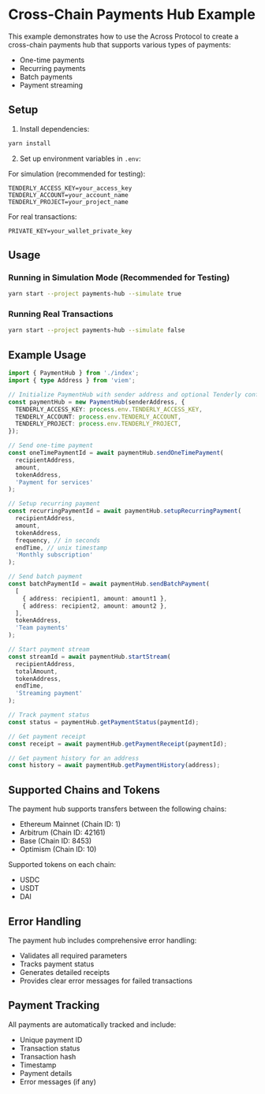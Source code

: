 # Cross-Chain Payments Hub Example

This example demonstrates how to use the Across Protocol to create a cross-chain payments hub that supports various types of payments:

- One-time payments
- Recurring payments
- Batch payments
- Payment streaming

## Setup

1. Install dependencies:

```bash
yarn install
```

2. Set up environment variables in `.env`:

For simulation (recommended for testing):

```env
TENDERLY_ACCESS_KEY=your_access_key
TENDERLY_ACCOUNT=your_account_name
TENDERLY_PROJECT=your_project_name
```

For real transactions:

```env
PRIVATE_KEY=your_wallet_private_key
```

## Usage

### Running in Simulation Mode (Recommended for Testing)

```bash
yarn start --project payments-hub --simulate true
```

### Running Real Transactions

```bash
yarn start --project payments-hub --simulate false
```

## Example Usage

```typescript
import { PaymentHub } from './index';
import { type Address } from 'viem';

// Initialize PaymentHub with sender address and optional Tenderly config
const paymentHub = new PaymentHub(senderAddress, {
  TENDERLY_ACCESS_KEY: process.env.TENDERLY_ACCESS_KEY,
  TENDERLY_ACCOUNT: process.env.TENDERLY_ACCOUNT,
  TENDERLY_PROJECT: process.env.TENDERLY_PROJECT,
});

// Send one-time payment
const oneTimePaymentId = await paymentHub.sendOneTimePayment(
  recipientAddress,
  amount,
  tokenAddress,
  'Payment for services'
);

// Setup recurring payment
const recurringPaymentId = await paymentHub.setupRecurringPayment(
  recipientAddress,
  amount,
  tokenAddress,
  frequency, // in seconds
  endTime, // unix timestamp
  'Monthly subscription'
);

// Send batch payment
const batchPaymentId = await paymentHub.sendBatchPayment(
  [
    { address: recipient1, amount: amount1 },
    { address: recipient2, amount: amount2 },
  ],
  tokenAddress,
  'Team payments'
);

// Start payment stream
const streamId = await paymentHub.startStream(
  recipientAddress,
  totalAmount,
  tokenAddress,
  endTime,
  'Streaming payment'
);

// Track payment status
const status = paymentHub.getPaymentStatus(paymentId);

// Get payment receipt
const receipt = await paymentHub.getPaymentReceipt(paymentId);

// Get payment history for an address
const history = await paymentHub.getPaymentHistory(address);
```

## Supported Chains and Tokens

The payment hub supports transfers between the following chains:

- Ethereum Mainnet (Chain ID: 1)
- Arbitrum (Chain ID: 42161)
- Base (Chain ID: 8453)
- Optimism (Chain ID: 10)

Supported tokens on each chain:

- USDC
- USDT
- DAI

## Error Handling

The payment hub includes comprehensive error handling:

- Validates all required parameters
- Tracks payment status
- Generates detailed receipts
- Provides clear error messages for failed transactions

## Payment Tracking

All payments are automatically tracked and include:

- Unique payment ID
- Transaction status
- Transaction hash
- Timestamp
- Payment details
- Error messages (if any)
